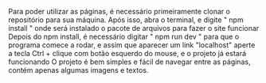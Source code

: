 Para poder utilizar as páginas, é necessário primeiramente clonar o repositório para sua máquina.
Após isso, abra o terminal, e digite " npm install " onde será instalado o pacote de arquivos para fazer o site funcionar
Depois do npm install, é necessário digitar " npm run dev " para que o programa comece a rodar, e assim que aparecer um link "localhost" aperte a tecla Ctrl + clique com botão esquerdo do mouse, e o projeto já estará funcionando
O projeto é bem simples e fácil de navegar entre as páginas, contém apenas algumas imagens e textos.
